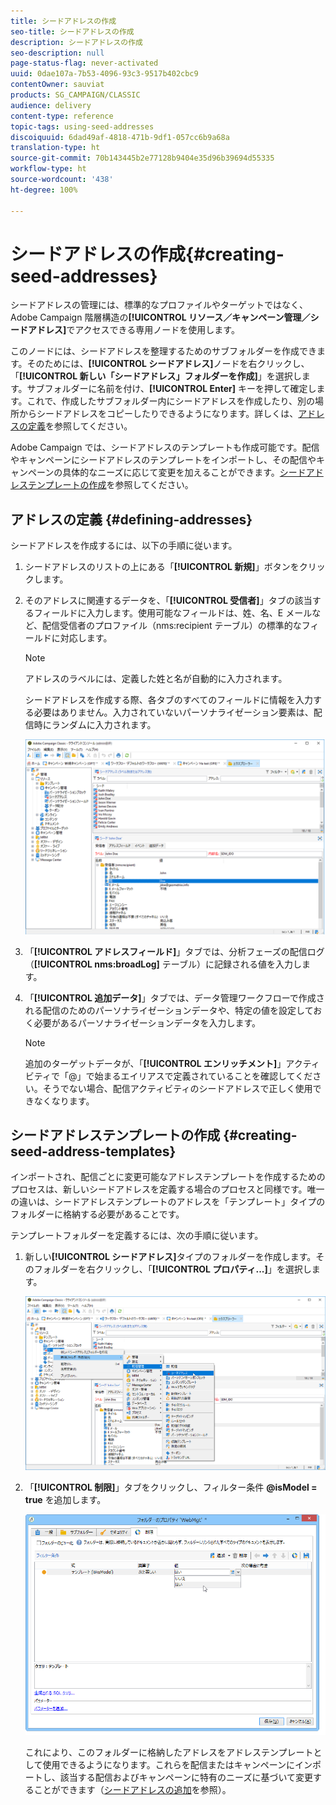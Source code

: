 ```yaml
---
title: シードアドレスの作成
seo-title: シードアドレスの作成
description: シードアドレスの作成
seo-description: null
page-status-flag: never-activated
uuid: 0dae107a-7b53-4096-93c3-9517b402cbc9
contentOwner: sauviat
products: SG_CAMPAIGN/CLASSIC
audience: delivery
content-type: reference
topic-tags: using-seed-addresses
discoiquuid: 6dad49af-4818-471b-9df1-057cc6b9a68a
translation-type: ht
source-git-commit: 70b143445b2e77128b9404e35d96b39694d55335
workflow-type: ht
source-wordcount: '438'
ht-degree: 100%

---
```



# シードアドレスの作成{#creating-seed-addresses}

シードアドレスの管理には、標準的なプロファイルやターゲットではなく、Adobe Campaign 階層構造の&#x200B;**[!UICONTROL リソース／キャンペーン管理／シードアドレス]**&#x200B;でアクセスできる専用ノードを使用します。

このノードには、シードアドレスを整理するためのサブフォルダーを作成できます。そのためには、**[!UICONTROL シードアドレス]**&#x200B;ノードを右クリックし、「**[!UICONTROL 新しい「シードアドレス」フォルダーを作成]**」を選択します。サブフォルダーに名前を付け、**[!UICONTROL Enter]** キーを押して確定します。これで、作成したサブフォルダー内にシードアドレスを作成したり、別の場所からシードアドレスをコピーしたりできるようになります。詳しくは、[アドレスの定義](#defining-addresses)を参照してください。

Adobe Campaign では、シードアドレスのテンプレートも作成可能です。配信やキャンペーンにシードアドレスのテンプレートをインポートし、その配信やキャンペーンの具体的なニーズに応じて変更を加えることができます。[シードアドレステンプレートの作成](#creating-seed-address-templates)を参照してください。

## アドレスの定義 {#defining-addresses}

シードアドレスを作成するには、以下の手順に従います。

1. シードアドレスのリストの上にある「**[!UICONTROL 新規]**」ボタンをクリックします。
1. そのアドレスに関連するデータを、「**[!UICONTROL 受信者]**」タブの該当するフィールドに入力します。使用可能なフィールドは、姓、名、E メールなど、配信受信者のプロファイル（nms:recipient テーブル）の標準的なフィールドに対応します。

   >[!NOTE]
   >
   >アドレスのラベルには、定義した姓と名が自動的に入力されます。
   >
   >シードアドレスを作成する際、各タブのすべてのフィールドに情報を入力する必要はありません。入力されていないパーソナライゼーション要素は、配信時にランダムに入力されます。

   ![](assets/s_ncs_user_seedlist_new_address.png)

1. 「**[!UICONTROL アドレスフィールド]**」タブでは、分析フェーズの配信ログ（**[!UICONTROL nms:broadLog]** テーブル）に記録される値を入力します。

1. 「**[!UICONTROL 追加データ]**」タブでは、データ管理ワークフローで作成される配信のためのパーソナライゼーションデータや、特定の値を設定しておく必要があるパーソナライゼーションデータを入力します。

   >[!NOTE]
   >
   >追加のターゲットデータが、「**[!UICONTROL エンリッチメント]**」アクティビティで「@」で始まるエイリアスで定義されていることを確認してください。そうでない場合、配信アクティビティのシードアドレスで正しく使用できなくなります。

## シードアドレステンプレートの作成 {#creating-seed-address-templates}

インポートされ、配信ごとに変更可能なアドレステンプレートを作成するためのプロセスは、新しいシードアドレスを定義する場合のプロセスと同様です。唯一の違いは、シードアドレステンプレートのアドレスを「テンプレート」タイプのフォルダーに格納する必要があることです。

テンプレートフォルダーを定義するには、次の手順に従います。

1. 新しい&#x200B;**[!UICONTROL シードアドレス]**&#x200B;タイプのフォルダーを作成します。そのフォルダーを右クリックし、「**[!UICONTROL プロパティ...]**」を選択します。

   ![](assets/s_ncs_user_seedlist_template_folder.png)

1. 「**[!UICONTROL 制限]**」タブをクリックし、フィルター条件 **@isModel = true** を追加します。

   ![](assets/s_ncs_user_seedlist_folder_is_model.png)

   これにより、このフォルダーに格納したアドレスをアドレステンプレートとして使用できるようになります。これらを配信またはキャンペーンにインポートし、該当する配信およびキャンペーンに特有のニーズに基づいて変更することができます（[シードアドレスの追加](../../delivery/using/adding-seed-addresses.md)を参照）。
